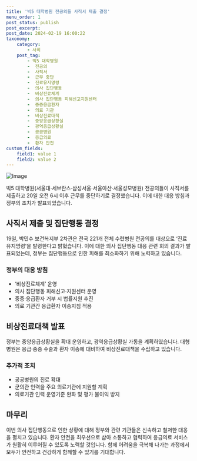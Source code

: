 ```yaml
---
title: '빅5 대학병원 전공의들 사직서 제출 결정'
menu_order: 1
post_status: publish
post_excerpt: 
post_date: 2024-02-19 16:00:22
taxonomy:
    category:
        - 사회
    post_tag:
        - 빅5 대학병원
        -  전공의
        -  사직서
        -  근무 중단
        -  진료유지명령
        -  의사 집단행동
        -  비상진료체계
        -  의사 집단행동 피해신고지원센터
        -  중증응급환자
        -  의료 기관
        -  비상진료대책
        -  중앙응급상황실
        -  광역응급상황실
        -  공공병원
        -  응급의료
        -  환자 안전
custom_fields:
    field1: value 1
    field2: value 2
---
```


![Image](https://imgnews.pstatic.net/image/023/2024/02/19/0003817480_001_20240219135901054.jpg?type=w647)

빅5 대학병원(서울대·세브란스·삼성서울·서울아산·서울성모병원) 전공의들이 사직서를 제출하고 20일 오전 6시 이후 근무를 중단하기로 결정했습니다. 이에 대한 대응 방침과 정부의 조치가 발표되었습니다. 
## 사직서 제출 및 집단행동 결정
19일, 박민수 보건복지부 2차관은 전국 221개 전체 수련병원 전공의를 대상으로 ‘진료유지명령’을 발령한다고 밝혔습니다. 이에 대한 의사 집단행동 대응 관련 회의 결과가 발표되었는데, 정부는 집단행동으로 인한 피해를 최소화하기 위해 노력하고 있습니다. 
### 정부의 대응 방침
- ‘비상진료체계’ 운영
- 의사 집단행동 피해신고·지원센터 운영
- 중증·응급환자 거부 시 법률지원 추진
- 의료 기관간 응급환자 이송지침 적용
## 비상진료대책 발표
정부는 중앙응급상황실을 확대 운영하고, 광역응급상황실 가동을 계획하였습니다. 대형병원은 응급·중증 수술과 환자 이송에 대비하여 비상진료대책을 수립하고 있습니다. 
### 추가적 조치
- 공공병원의 진료 확대
- 군의관 인력을 주요 의료기관에 지원할 계획
- 의료기관 인력 운영기준 완화 및 평가 불이익 방지
## 마무리
이번 의사 집단행동으로 인한 상황에 대해 정부와 관련 기관들은 신속하고 철저한 대응을 펼치고 있습니다. 환자 안전을 최우선으로 삼아 소통하고 협력하여 응급의료 서비스가 원활히 이루어질 수 있도록 노력할 것입니다. 함께 어려움을 극복해 나가는 과정에서 모두가 안전하고 건강하게 함께할 수 있기를 기대합니다.
